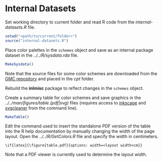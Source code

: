 # Internal Datasets

Set working directory to current folder and read R code from the
*internal-datasets.R* file.

```r
setwd("<path/to/current/folder>")
source("internal-datasets.R")
```

Place color palettes in the `schemes` object and save as an
internal package dataset in the *../../R/sysdata.rda* file.

```r
MakeSysdata()
```

Note that the source files for some color schemes are downloaded from the
[GMC repository](https://github.com/GenericMappingTools/gmt/tree/master/share/cpt)
and placed in the *cpt* folder.

Rebuild the **inlmisc** package to reflect changes in the `schemes` object.

Create a summary table for color schemes and save graphics in the
*../../man/figures/table.(pdf|svg)* files
(requires access to [inkscape](https://inkscape.org/) and
[svgcleaner](https://github.com/RazrFalcon/svgcleaner) from the command line).

```r
MakeTable()
```

Edit the command used to insert the standalone PDF version of the table
into the R help documentation by manually changing the width of the page layout.
Open the *../../R/GetColors.R* file and specify the width in centimeters.

```
\if{latex}{\figure{table.pdf}{options: width=<layout width>cm}}
```

Note that a PDF viewer is currently used to determine the layout width.
